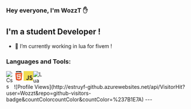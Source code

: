 ### Hey everyone, I'm WozzT ✋

## I'm a student Developer !

- 🌿 I’m currently working in lua for fivem !

### Languages and Tools:

<img align="left" alt="Css" width="21px" src="https://upload.wikimedia.org/wikipedia/commons/thumb/d/d5/CSS3_logo_and_wordmark.svg/1200px-CSS3_logo_and_wordmark.svg.png" />
<img align="left" alt="HTML5" width="26px" src="https://raw.githubusercontent.com/github/explore/80688e429a7d4ef2fca1e82350fe8e3517d3494d/topics/html/html.png" />
<img align="left" alt="JavaScript" width="26px" src="https://raw.githubusercontent.com/github/explore/80688e429a7d4ef2fca1e82350fe8e3517d3494d/topics/javascript/javascript.png" />
<img align="left" alt="Lua" width="26px" src="https://upload.wikimedia.org/wikipedia/commons/thumb/c/cf/Lua-Logo.svg/1200px-Lua-Logo.svg.png" />
<br />
<br />
![Profile Views](http://estruyf-github.azurewebsites.net/api/VisitorHit?user=Wozzt&repo=github-visitors-badge&countColorcountColor&countColor=%237B1E7A)
---


